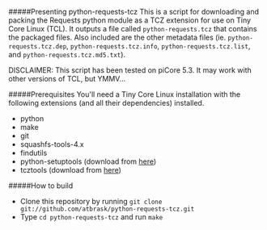 #####Presenting python-requests-tcz
This is a script for downloading and packing the Requests python module as a TCZ extension for use on Tiny Core Linux (TCL). It outputs a file called `python-requests.tcz` that contains the packaged files. Also included are the other metadata files (ie. `python-requests.tcz.dep`, `python-requests.tcz.info`, `python-requests.tcz.list`, and `python-requests.tcz.md5.txt`).

DISCLAIMER: This script has been tested on piCore 5.3. It may work with other versions of TCL, but YMMV...

#####Prerequisites
You'll need a Tiny Core Linux installation with the following extensions (and all their dependencies) installed.
* python
* make
* git
* squashfs-tools-4.x
* findutils
* python-setuptools (download from [here](https://github.com/atbrask/python-setuptools-tcz))
* tcztools (download from [here](https://github.com/MSumulong/tcztools))

#####How to build
* Clone this repository by running `git clone git://github.com/atbrask/python-requests-tcz.git`
* Type `cd python-requests-tcz` and run `make`